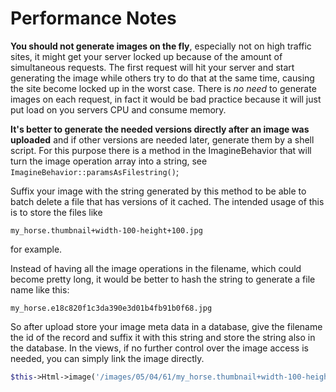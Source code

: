 # Performance Notes #

**You should not generate images on the fly**, especially not on high traffic sites, it might get your server locked up because of the amount of simultaneous requests. The first request will hit your server and start generating the image while others try to do that at the same time, causing the site become locked up in the worst case. There is *no need* to generate images on each request, in fact it would be bad practice because it will just put load on you servers CPU and consume memory.

**It's better to generate the needed versions directly after an image was uploaded** and if other versions are needed later, generate them by a shell script. For this purpose there is a method in the ImagineBehavior that will turn the image operation array into a string, see ```ImagineBehavior::paramsAsFilestring()```;

Suffix your image with the string generated by this method to be able to batch delete a file that has versions of it cached. The intended usage of this is to store the files like

	my_horse.thumbnail+width-100-height+100.jpg

for example.

Instead of having all the image operations in the filename, which could become pretty long, it would be better to hash the string to generate a file name like this:

	my_horse.e18c820f1c3da390e3d01b4fb91b0f68.jpg

So after upload store your image meta data in a database, give the filename the id of the record and suffix it with this string and store the string also in the database. In the views, if no further control over the image access is needed, you can simply link the image directly.

```php
$this->Html->image('/images/05/04/61/my_horse.thumbnail+width-100-height+100.jpg');
```
